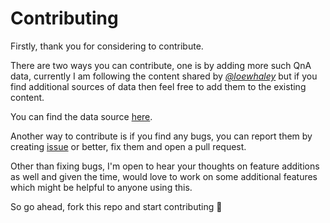 # Contributing

Firstly, thank you for considering to contribute.

There are two ways you can contribute, one is by adding more such QnA data, currently I am following the content shared by _[@loewhaley](https://www.instagram.com/loewhaley/)_ but if you find additional sources of data then feel free to add them to the existing content.

You can find the data source [here](/content/qna.ts).

Another way to contribute is if you find any bugs, you can report them by creating [issue](https://github.com/AkashRajpurohit/howtoprofessionallysay/issues/new?template=bug_report.md) or better, fix them and open a pull request.

Other than fixing bugs, I'm open to hear your thoughts on feature additions as well and given the time, would love to work on some additional features which might be helpful to anyone using this.

So go ahead, fork this repo and start contributing 🍻